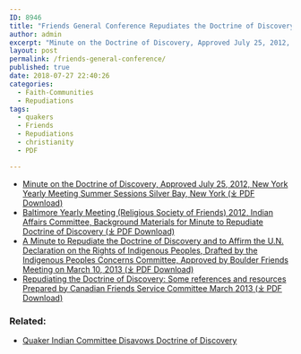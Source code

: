 ```yaml
---
ID: 8946
title: "Friends General Conference Repudiates the Doctrine of Discovery"
author: admin
excerpt: "Minute on the Doctrine of Discovery, Approved July 25, 2012, New York Yearly Meeting Summer Sessions Silver Bay, New York"
layout: post
permalink: /friends-general-conference/
published: true
date: 2018-07-27 22:40:26
categories:
  - Faith-Communities
  - Repudiations
tags:
  - quakers
  - Friends
  - Repudiations
  - christianity
  - PDF

---
```

*   [Minute on the Doctrine of Discovery, Approved July 25, 2012, New York Yearly Meeting Summer Sessions Silver Bay, New York (⤓  PDF Download)](/assets/pdfs/Minute_Doctrine_of_Discovery-ny.pdf)
*   [Baltimore Yearly Meeting (Religious Society of Friends) 2012, Indian Affairs Committee, Background Materials for Minute to Repudiate Doctrine of Discovery (⤓ PDF Download)](/assets/pdfs/Minute_Doctrine_of_Discovery-ny.pdf)
*   [A Minute to Repudiate the Doctrine of Discovery and to Affirm the U.N. Declaration on the Rights of Indigenous Peoples, Drafted by the Indigenous Peoples Concerns Committee, Approved by Boulder Friends Meeting on March 10, 2013 (⤓ PDF Download)](/assets/pdfs/Minute_Doctrine_of_Discovery-ny.pdf)
*   [Repudiating the Doctrine of Discovery: Some references and resources Prepared by Canadian Friends Service Committee March 2013 (⤓ PDF Download)](/assets/pdfs/Resources-on-the-Doctrine-of-Discovery-from-Canadian-Friends-Service-Committee.pdf)

### Related:

*   [Quaker Indian Committee Disavows Doctrine of Discovery](/quaker-indian-committee-disavows-doctrine-of-discovery-affirms-declaration/)
